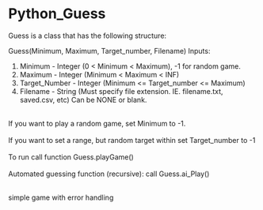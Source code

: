 # Python_Guess

Guess is a class that has the following structure:

Guess(Minimum, Maximum, Target_number, Filename)
Inputs:
<ol>
<li>Minimum - Integer (0 < Minimum < Maximum), -1 for random game.</li>
<li>Maximum - Integer (Minimum < Maximum < INF) </li>
<li>Target_Number - Integer (Minimum <= Target_number <= Maximum)</li>
<li>Filename - String (Must specify file extension. IE. filename.txt, saved.csv, etc) Can be NONE or blank.</li>
</ol>
<br>If you want to play a random game, set Minimum to -1.<br>
<br>If you want to set a range, but random target within set Target_number to -1<br>
<br>To run call function Guess.playGame()<br>
<br>Automated guessing function (recursive): call Guess.ai_Play()<br>

<br>simple game with error handling<br>
